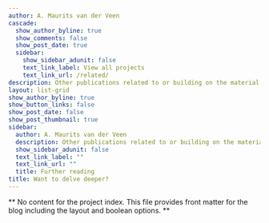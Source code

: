 ```yaml
---
author: A. Maurits van der Veen
cascade:
  show_author_byline: true
  show_comments: false
  show_post_date: true
  sidebar:
    show_sidebar_adunit: false
    text_link_label: View all projects
    text_link_url: /related/
description: Other publications related to or building on the material in _Covering Muslims_.
layout: list-grid
show_author_byline: true
show_button_links: false
show_post_date: false
show_post_thumbnail: true
sidebar:
  author: A. Maurits van der Veen
  description: Other publications related to or building on the material in _Covering Muslims_.
  show_sidebar_adunit: false
  text_link_label: ""
  text_link_url: ""
  title: Further reading
title: Want to delve deeper?
---
```


** No content for the project index. This file provides front matter for the blog including the layout and boolean options. **
